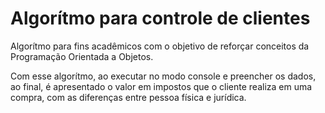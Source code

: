 # Algorítmo para controle de clientes
<p>Algorítmo para fins acadêmicos com o objetivo de reforçar conceitos da Programação Orientada a Objetos.</p>
<p>Com esse algorítmo, ao executar no modo console e preencher os dados, ao final, é apresentado o valor em impostos que o cliente realiza em uma compra, com as diferenças entre pessoa física e jurídica.</p>
